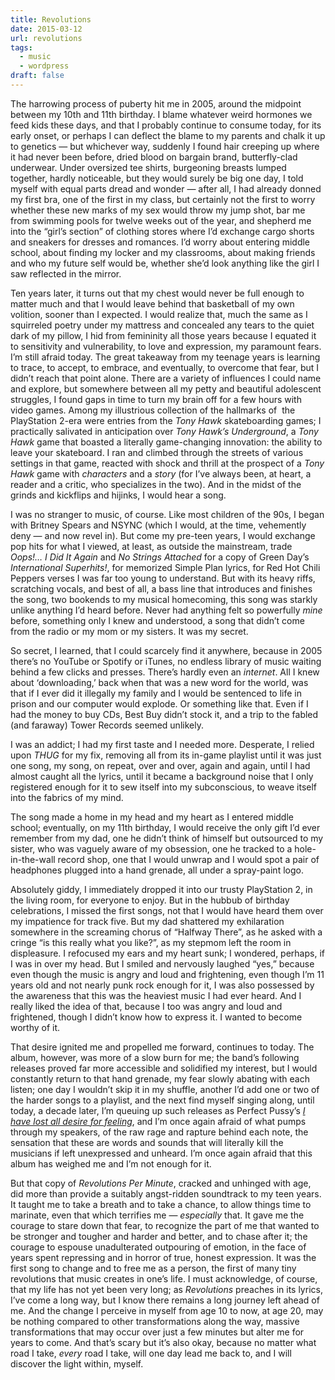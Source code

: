 ```yaml
---
title: Revolutions
date: 2015-03-12
url: revolutions
tags:
  - music
  - wordpress
draft: false
---
```

The harrowing process of puberty hit me in 2005, around the midpoint between my 10th and 11th birthday. I blame whatever weird hormones we feed kids these days, and that I probably continue to consume today, for its early onset, or perhaps I can deflect the blame to my parents and chalk it up to genetics — but whichever way, suddenly I found hair creeping up where it had never been before, dried blood on bargain brand, butterfly-clad underwear. Under oversized tee shirts, burgeoning breasts lumped together, hardly noticeable, but they would surely be big one day, I told myself with equal parts dread and wonder — after all, I had already donned my first bra, one of the first in my class, but certainly not the first to worry whether these new marks of my sex would throw my jump shot, bar me from swimming pools for twelve weeks out of the year, and shepherd me into the “girl’s section” of clothing stores where I’d exchange cargo shorts and sneakers for dresses and romances. I’d worry about entering middle school, about finding my locker and my classrooms, about making friends and who my future self would be, whether she’d look anything like the girl I saw reflected in the mirror.

Ten years later, it turns out that my chest would never be full enough to matter much and that I would leave behind that basketball of my own volition, sooner than I expected. I would realize that, much the same as I squirreled poetry under my mattress and concealed any tears to the quiet dark of my pillow, I hid from femininity all those years because I equated it to sensitivity and vulnerability, to love and expression, my paramount fears. I’m still afraid today. The great takeaway from my teenage years is learning to trace, to accept, to embrace, and eventually, to overcome that fear, but I didn’t reach that point alone. There are a variety of influences I could name and explore, but somewhere between all my petty and beautiful adolescent struggles, I found gaps in time to turn my brain off for a few hours with video games. Among my illustrious collection of the hallmarks of  the PlayStation 2-era were entries from the _Tony Hawk_ skateboarding games; I practically salivated in anticipation over _Tony Hawk’s Underground_, a _Tony Hawk_ game that boasted a literally game-changing innovation: the ability to leave your skateboard. I ran and climbed through the streets of various settings in that game, reacted with shock and thrill at the prospect of a _Tony Hawk_ game with _characters_ and a _story_ (for I’ve always been, at heart, a reader and a critic, who specializes in the two). And in the midst of the grinds and kickflips and hijinks, I would hear a song.

I was no stranger to music, of course. Like most children of the 90s, I began with Britney Spears and NSYNC (which I would, at the time, vehemently deny — and now revel in). But come my pre-teen years, I would exchange pop hits for what I viewed, at least, as outside the mainstream, trade _Oops!… I Did It Again_ and _No Strings Attached_ for a copy of Green Day’s _International Superhits!_, for memorized Simple Plan lyrics, for Red Hot Chili Peppers verses I was far too young to understand. But with its heavy riffs, scratching vocals, and best of all, a bass line that introduces and finishes the song, two bookends to my musical homecoming, this song was starkly unlike anything I’d heard before. Never had anything felt so powerfully _mine_ before, something only I knew and understood, a song that didn’t come from the radio or my mom or my sisters. It was my secret.

So secret, I learned, that I could scarcely find it anywhere, because in 2005 there’s no YouTube or Spotify or iTunes, no endless library of music waiting behind a few clicks and presses. There’s hardly even an _internet_. All I knew about ‘downloading,’ back when that was a new word for the world, was that if I ever did it illegally my family and I would be sentenced to life in prison and our computer would explode. Or something like that. Even if I had the money to buy CDs, Best Buy didn’t stock it, and a trip to the fabled (and faraway) Tower Records seemed unlikely.

I was an addict; I had my first taste and I needed more. Desperate, I relied upon _THUG_ for my fix, removing all from its in-game playlist until it was just one song, my song, on repeat, over and over, again and again, until I had almost caught all the lyrics, until it became a background noise that I only registered enough for it to sew itself into my subconscious, to weave itself into the fabrics of my mind.

The song made a home in my head and my heart as I entered middle school; eventually, on my 11th birthday, I would receive the only gift I’d ever remember from my dad, one he didn’t think of himself but outsourced to my sister, who was vaguely aware of my obsession, one he tracked to a hole-in-the-wall record shop, one that I would unwrap and I would spot a pair of headphones plugged into a hand grenade, all under a spray-paint logo.

Absolutely giddy, I immediately dropped it into our trusty PlayStation 2, in the living room, for everyone to enjoy. But in the hubbub of birthday celebrations, I missed the first songs, not that I would have heard them over my impatience for track five. But my dad shattered my exhilaration somewhere in the screaming chorus of “Halfway There”, as he asked with a cringe “is this really what you like?”, as my stepmom left the room in displeasure. I refocused my ears and my heart sunk; I wondered, perhaps, if I was in over my head. But I smiled and nervously laughed “yes,” because even though the music is angry and loud and frightening, even though I’m 11 years old and not nearly punk rock enough for it, I was also possessed by the awareness that this was the heaviest music I had ever heard. And I really liked the idea of that, because I too was angry and loud and frightened, though I didn’t know how to express it. I wanted to become worthy of it.

That desire ignited me and propelled me forward, continues to today. The album, however, was more of a slow burn for me; the band’s following releases proved far more accessible and solidified my interest, but I would constantly return to that hand grenade, my fear slowly abating with each listen; one day I wouldn’t skip it in my shuffle, another I’d add one or two of the harder songs to a playlist, and the next find myself singing along, until today, a decade later, I’m queuing up such releases as Perfect Pussy’s [_I have lost all desire for feeling_](https://prrfectpussy.bandcamp.com/album/i-have-lost-all-desire-for-feeling), and I’m once again afraid of what pumps through my speakers, of the raw rage and rapture behind each note, the sensation that these are words and sounds that will literally kill the musicians if left unexpressed and unheard. I’m once again afraid that this album has weighed me and I’m not enough for it.

But that copy of _Revolutions Per Minute_, cracked and unhinged with age, did more than provide a suitably angst-ridden soundtrack to my teen years. It taught me to take a breath and to take a chance, to allow things time to marinate, even that which terrifies me — _especially_ that. It gave me the courage to stare down that fear, to recognize the part of me that wanted to be stronger and tougher and harder and better, and to chase after it; the courage to espouse unadulterated outpouring of emotion, in the face of years spent repressing and in horror of true, honest expression. It was the first song to change and to free me as a person, the first of many tiny revolutions that music creates in one’s life. I must acknowledge, of course, that my life has not yet been very long; as _Revolutions_ preaches in its lyrics, I’ve come a long way, but I know there remains a long journey left ahead of me. And the change I perceive in myself from age 10 to now, at age 20, may be nothing compared to other transformations along the way, massive transformations that may occur over just a few minutes but alter me for years to come. And that’s scary but it’s also okay, because no matter what road I take, _every_ road I take, will one day lead me back to, and I will discover the light within, myself.
